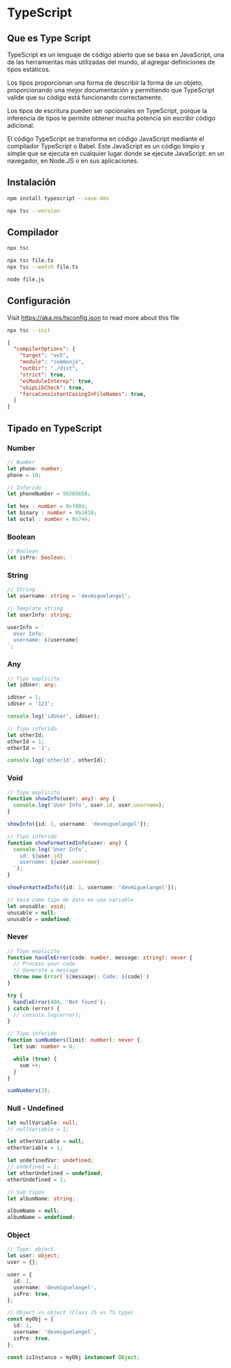 # TypeScript
## Que es Type Script

TypeScript es un lenguaje de código abierto que se basa en JavaScript, una de las herramientas más utilizadas del mundo, al agregar definiciones de tipos estáticos.

Los tipos proporcionan una forma de describir la forma de un objeto, proporcionando una mejor documentación y permitiendo que TypeScript valide que su código está funcionando correctamente.

Los tipos de escritura pueden ser opcionales en TypeScript, porque la inferencia de tipos le permite obtener mucha potencia sin escribir código adicional.

El código TypeScript se transforma en código JavaScript mediante el compilador TypeScript o Babel. Este JavaScript es un código limpio y simple que se ejecuta en cualquier lugar donde se ejecute JavaScript: en un navegador, en Node.JS o en sus aplicaciones.

## Instalación

```bash
npm install typescript --save-dev

npx tsc --version
```

## Compilador

```bash
npx tsc

npx tsc file.ts
npx tsc --watch file.ts

node file.js
```

## Configuración

Visit https://aka.ms/tsconfig.json to read more about this file

```bash
npx tsc --init
```

```json
{
  "compilerOptions": {
    "target": "es5",
    "module": "commonjs",
    "outDir": "./dist",
    "strict": true,
    "esModuleInterop": true,
    "skipLibCheck": true,
    "forceConsistentCasingInFileNames": true,
  }
}
```

## Tipado en TypeScript
### Number

```ts
// Number
let phone: number;
phone = 10;

// Inferido
let phoneNumber = 56565656;

let hex : number = 0xf00d;
let binary : number = 0b1010;
let octal : number = 0o744;
```

### Boolean

```ts
// Boolean
let isPro: boolean;
```

### String

```ts
// String
let username: string = 'devmiguelangel';

// Template string
let userInfo: string;

userInfo = `
  User Info: 
  username: ${username}
`;
```

### Any
```ts
// Tipo explicito
let idUser: any;

idUser = 1;
idUser = '123';

console.log('idUser', idUser);

// Tipo inferido
let otherId;
otherId = 1;
otherId = '1';

console.log('otherId', otherId);
```

### Void
```ts
// Tipo explicito
function showInfo(user: any): any {
  console.log('User Info', user.id, user.username);
}

showInfo({id: 1, username: 'devmiguelangel'});

// Tipo inferido
function showFormattedInfo(user: any) {
  console.log('User Info', `
    id: ${user.id}
    username: ${user.username}
  `);
}

showFormattedInfo({id: 1, username: 'devmiguelangel'});

// Void como tipo de dato en una variable
let unusable: void;
unusable = null;
unusable = undefined;
```

### Never
```ts
// Tipo explicito
function handleError(code: number, message: string): never {
  // Process your code
  // Generate a message
  throw new Error(`${message}. Code: ${code}`)
}

try {
  handleError(404, 'Not found');
} catch (error) {
  // console.log(error);
}

// Tipo inferido
function sumNumbers(limit: number): never {
  let sum: number = 0;

  while (true) {
    sum ++;
  }
}

sumNumbers(3);
```

### Null - Undefined
```ts
let nullVariable: null;
// nullVariable = 1;

let otherVariable = null;
otherVariable = 1;

let undefinedVar: undefined;
// undefined = 1;
let otherUndefined = undefined;
otherUndefined = 1;

// Sub tipos
let albumName: string;

albumName = null;
albumName = undefined;
```

### Object
```ts
// Type: object
let user: object;
user = {};

user = {
  id: 1,
  username: 'devmiguelangel',
  isPro: true,
};

// Object vs object (Class JS vs TS type)
const myObj = {
  id: 1,
  username: 'devmiguelangel',
  isPro: true,
};

const isInstance = myObj instanceof Object;
```

